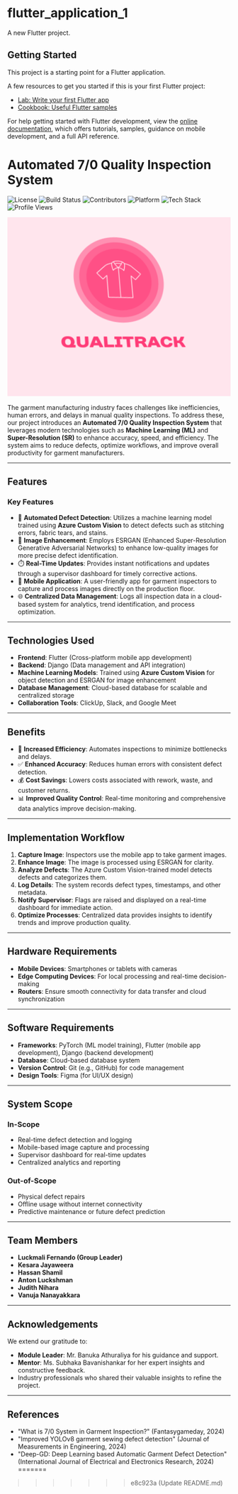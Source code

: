 # flutter_application_1

A new Flutter project.

## Getting Started

This project is a starting point for a Flutter application.

A few resources to get you started if this is your first Flutter project:

- [Lab: Write your first Flutter app](https://docs.flutter.dev/get-started/codelab)
- [Cookbook: Useful Flutter samples](https://docs.flutter.dev/cookbook)

For help getting started with Flutter development, view the
[online documentation](https://docs.flutter.dev/), which offers tutorials,
samples, guidance on mobile development, and a full API reference.
# Automated 7/0 Quality Inspection System

![License](https://img.shields.io/badge/license-MIT-blue) ![Build Status](https://img.shields.io/badge/build-passing-brightgreen) ![Contributors](https://img.shields.io/badge/contributors-6-orange) ![Platform](https://img.shields.io/badge/platform-cross--platform-lightgrey) ![Tech Stack](https://img.shields.io/badge/tech-stack%20modern-blueviolet) ![Profile Views](https://komarev.com/ghpvc/?username=your-repo&color=blue)

![Header Image](assets/Logo.png)

The garment manufacturing industry faces challenges like inefficiencies, human errors, and delays in manual quality inspections. To address these, our project introduces an **Automated 7/0 Quality Inspection System** that leverages modern technologies such as **Machine Learning (ML)** and **Super-Resolution (SR)** to enhance accuracy, speed, and efficiency. The system aims to reduce defects, optimize workflows, and improve overall productivity for garment manufacturers.

---

## Features

### Key Features

- 🧠 **Automated Defect Detection**: Utilizes a machine learning model trained using **Azure Custom Vision** to detect defects such as stitching errors, fabric tears, and stains.
- 🎨 **Image Enhancement**: Employs ESRGAN (Enhanced Super-Resolution Generative Adversarial Networks) to enhance low-quality images for more precise defect identification.
- ⏱️ **Real-Time Updates**: Provides instant notifications and updates through a supervisor dashboard for timely corrective actions.
- 📱 **Mobile Application**: A user-friendly app for garment inspectors to capture and process images directly on the production floor.
- 🌐 **Centralized Data Management**: Logs all inspection data in a cloud-based system for analytics, trend identification, and process optimization.

---

## Technologies Used

- **Frontend**: Flutter (Cross-platform mobile app development)
- **Backend**: Django (Data management and API integration)
- **Machine Learning Models**: Trained using **Azure Custom Vision** for object detection and ESRGAN for image enhancement
- **Database Management**: Cloud-based database for scalable and centralized storage
- **Collaboration Tools**: ClickUp, Slack, and Google Meet

---

## Benefits

- 🚀 **Increased Efficiency**: Automates inspections to minimize bottlenecks and delays.
- ✅ **Enhanced Accuracy**: Reduces human errors with consistent defect detection.
- 💰 **Cost Savings**: Lowers costs associated with rework, waste, and customer returns.
- 📊 **Improved Quality Control**: Real-time monitoring and comprehensive data analytics improve decision-making.

---

## Implementation Workflow

1. **Capture Image**: Inspectors use the mobile app to take garment images.
2. **Enhance Image**: The image is processed using ESRGAN for clarity.
3. **Analyze Defects**: The Azure Custom Vision-trained model detects defects and categorizes them.
4. **Log Details**: The system records defect types, timestamps, and other metadata.
5. **Notify Supervisor**: Flags are raised and displayed on a real-time dashboard for immediate action.
6. **Optimize Processes**: Centralized data provides insights to identify trends and improve production quality.

---

## Hardware Requirements

- **Mobile Devices**: Smartphones or tablets with cameras
- **Edge Computing Devices**: For local processing and real-time decision-making
- **Routers**: Ensure smooth connectivity for data transfer and cloud synchronization

---

## Software Requirements

- **Frameworks**: PyTorch (ML model training), Flutter (mobile app development), Django (backend development)
- **Database**: Cloud-based database system
- **Version Control**: Git (e.g., GitHub) for code management
- **Design Tools**: Figma (for UI/UX design)

---

## System Scope

### In-Scope

- Real-time defect detection and logging
- Mobile-based image capture and processing
- Supervisor dashboard for real-time updates
- Centralized analytics and reporting

### Out-of-Scope

- Physical defect repairs
- Offline usage without internet connectivity
- Predictive maintenance or future defect prediction

---

## Team Members

- **Luckmali Fernando (Group Leader)**
- **Kesara Jayaweera**
- **Hassan Shamil**
- **Anton Luckshman**
- **Judith Nihara**
- **Vanuja Nanayakkara**

---

## Acknowledgements

We extend our gratitude to:

- **Module Leader**: Mr. Banuka Athuraliya for his guidance and support.
- **Mentor**: Ms. Subhaka Bavanishankar for her expert insights and constructive feedback.
- Industry professionals who shared their valuable insights to refine the project.

---

## References

- "What is 7/0 System in Garment Inspection?" (Fantasygameday, 2024)
- "Improved YOLOv8 garment sewing defect detection" (Journal of Measurements in Engineering, 2024)
- "Deep-GD: Deep Learning based Automatic Garment Defect Detection" (International Journal of Electrical and Electronics Research, 2024)
=======
>>>>>>> e8c923a (Update README.md)
